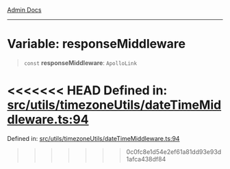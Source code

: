 [Admin Docs](/)

***

# Variable: responseMiddleware

> `const` **responseMiddleware**: `ApolloLink`

<<<<<<< HEAD
Defined in: [src/utils/timezoneUtils/dateTimeMiddleware.ts:94](https://github.com/abhassen44/talawa-admin/blob/285f7384c3d26b5028a286d84f89b85120d130a2/src/utils/timezoneUtils/dateTimeMiddleware.ts#L94)
=======
Defined in: [src/utils/timezoneUtils/dateTimeMiddleware.ts:94](https://github.com/PalisadoesFoundation/talawa-admin/blob/main/src/utils/timezoneUtils/dateTimeMiddleware.ts#L94)
>>>>>>> 0c0fc8e1d54e2ef61a81dd93e93d1afca438df84
